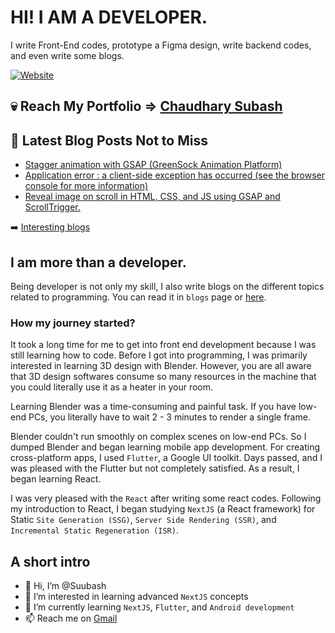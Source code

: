 # HI! I AM A DEVELOPER.
I write Front-End codes, prototype a Figma design, write backend codes, and even write some blogs.

[![Website](https://img.shields.io/website?label=ChaudharySubash.com.np&style=for-the-badge&url=https%3A%2F%2Fchaudharysubash.com.np)](https://chaudharysubash.com.np)
<!-- [![Twitter Follow](https://img.shields.io/twitter/follow/codeSTACKr?color=1DA1F2&logo=twitter&style=for-the-badge)](https://twitter.com/intent/follow?original_referer=https%3A%2F%2Fgithub.com%2FcodeSTACKr&screen_name=codeSTACKr) -->

## 💀 Reach My Portfolio => [Chaudhary Subash](https://chaudharysubash.com.np)

## 📕 Latest Blog Posts Not to Miss
- [Stagger animation with GSAP (GreenSock Animation Platform)](https://www.chaudharysubash.com.np/blog/gsap-stagger-animation)
- [Application error : a client-side exception has occurred (see the browser console for more information)](https://www.chaudharysubash.com.np/blog/application-error-client-side-exception)
- [Reveal image on scroll in HTML, CSS, and JS using GSAP and ScrollTrigger.](https://www.chaudharysubash.com.np/blog/reveal-imgonscroll)

➡️ [Interesting blogs](https://www.chaudharysubash.com.np/blog)

## I am more than a developer.
Being developer is not only my skill, I also write blogs on the different topics related to programming. You can read it in `blogs` page or [here](https://chaudharysubash.com.np/blog).

### How my journey started?
It took a long time for me to get into front end development because I was still learning how to code. Before I got into programming, I was primarily interested in learning 3D design with Blender. However, you are all aware that 3D design softwares consume so many resources in the machine that you could literally use it as a heater in your room.

Learning Blender was a time-consuming and painful task. If you have low-end PCs, you literally have to wait 2 - 3 minutes to render a single frame.

Blender couldn't run smoothly on complex scenes on low-end PCs. So I dumped Blender and began learning mobile app development. For creating cross-platform apps, I used `Flutter`, a Google UI toolkit. Days passed, and I was pleased with the Flutter but not completely satisfied. As a result, I began learning React.

I was very pleased with the `React` after writing some react codes. Following my introduction to React, I began studying `NextJS` (a React framework) for Static `Site Generation (SSG)`, `Server Side Rendering (SSR)`, and `Incremental Static Regeneration (ISR)`.


## A short intro
- 👋 Hi, I’m @Suubash
- 👀 I’m interested in learning advanced `NextJS` concepts
- 🌱 I’m currently learning `NextJS`, `Flutter`, and `Android development`
- 📫 Reach me on [Gmail](https://mail.google.com/mail/u/0/#inbox?compose=GTvVlcRwQnlTWkjbZDktkjpxPdBDDxjGxgwMrcVjbGLSWRdXrjVpQpMTKQvGCPbPCZSxCndcbsNWM)

<!---
Suubash/Suubash is a ✨ special ✨ repository because its `README.md` (this file) appears on your GitHub profile.
You can click the Preview link to take a look at your changes.
--->
